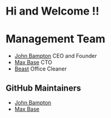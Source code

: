 # Hi and Welcome !!

# Management Team

- [John Bampton](https://github.com/jbampton) CEO and Founder
- [Max Base](https://github.com/BaseMax) CTO
- [Beast](https://github.com/johnbampton) Office Cleaner

## GitHub Maintainers

- [John Bampton](https://github.com/jbampton)
- [Max Base](https://github.com/BaseMax)
